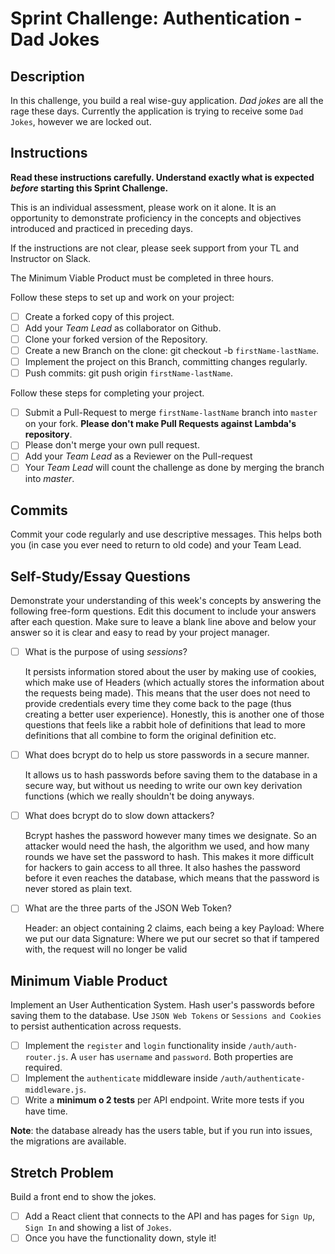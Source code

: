 # Sprint Challenge: Authentication - Dad Jokes

## Description

In this challenge, you build a real wise-guy application. _Dad jokes_ are all the rage these days. Currently the application is trying to receive some `Dad Jokes`, however we are locked out.

## Instructions

**Read these instructions carefully. Understand exactly what is expected _before_ starting this Sprint Challenge.**

This is an individual assessment, please work on it alone. It is an opportunity to demonstrate proficiency in the concepts and objectives introduced and practiced in preceding days.

If the instructions are not clear, please seek support from your TL and Instructor on Slack.

The Minimum Viable Product must be completed in three hours.

Follow these steps to set up and work on your project:

- [ ] Create a forked copy of this project.
- [ ] Add your _Team Lead_ as collaborator on Github.
- [ ] Clone your forked version of the Repository.
- [ ] Create a new Branch on the clone: git checkout -b `firstName-lastName`.
- [ ] Implement the project on this Branch, committing changes regularly.
- [ ] Push commits: git push origin `firstName-lastName`.

Follow these steps for completing your project.

- [ ] Submit a Pull-Request to merge `firstName-lastName` branch into `master` on your fork. **Please don't make Pull Requests against Lambda's repository**.
- [ ] Please don't merge your own pull request.
- [ ] Add your _Team Lead_ as a Reviewer on the Pull-request
- [ ] Your _Team Lead_ will count the challenge as done by merging the branch into _master_.

## Commits

Commit your code regularly and use descriptive messages. This helps both you (in case you ever need to return to old code) and your Team Lead.

## Self-Study/Essay Questions

Demonstrate your understanding of this week's concepts by answering the following free-form questions. Edit this document to include your answers after each question. Make sure to leave a blank line above and below your answer so it is clear and easy to read by your project manager.

- [ ] What is the purpose of using _sessions_?

    It persists information stored about the user by making use of cookies, which make use of Headers (which actually stores the information about the requests being made). This means that the user does not need to provide credentials every time they come back to the page (thus creating a better user experience). Honestly, this is another one of those questions that feels like a rabbit hole of definitions that lead to more definitions that all combine to form the original definition etc. 

- [ ] What does bcrypt do to help us store passwords in a secure manner.

    It allows us to hash passwords before saving them to the database in a secure way, but without us needing to write our own key derivation functions (which we really shouldn't be doing anyways.

- [ ] What does bcrypt do to slow down attackers?

    Bcrypt hashes the password however many times we designate. So an attacker would need the hash, the algorithm we used, and how many rounds we have set the password to hash. This makes it more difficult for hackers to gain access to all three. It also hashes the password before it even reaches the database, which means that the password is never stored as plain text. 

- [ ] What are the three parts of the JSON Web Token?

    Header: an object containing 2 claims, each being a key
	Payload: Where we put our data
	Signature: Where we put our secret so that if tampered with, the request will no longer be valid

## Minimum Viable Product

Implement an User Authentication System. Hash user's passwords before saving them to the database. Use `JSON Web Tokens` or `Sessions and Cookies` to persist authentication across requests.

- [ ] Implement the `register` and `login` functionality inside `/auth/auth-router.js`. A `user` has `username` and `password`. Both properties are required.
- [ ] Implement the `authenticate` middleware inside `/auth/authenticate-middleware.js`.
- [ ] Write a **minimum o 2 tests** per API endpoint. Write more tests if you have time.

**Note**: the database already has the users table, but if you run into issues, the migrations are available.

## Stretch Problem

Build a front end to show the jokes.

- [ ] Add a React client that connects to the API and has pages for `Sign Up`, `Sign In` and showing a list of `Jokes`.
- [ ] Once you have the functionality down, style it!
